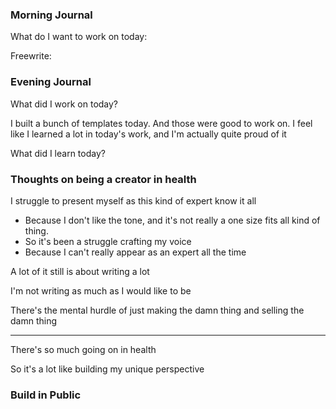 ### Morning Journal 

What do I want to work on today:

Freewrite:

### Evening Journal

What did I work on today?

I built a bunch of templates today. And those were good to work on. I feel like I learned a lot in today's work, and I'm actually quite proud of it

What did I learn today?

### **Thoughts on being a creator in health**

I struggle to present myself as this kind of expert know it all
- Because I don't like the tone, and it's not really a one size fits all kind of thing.
- So it's been a struggle crafting my voice
- Because I can't really appear as an expert all the time

A lot of it still is about writing a lot

I'm not writing as much as I would like to be

There's the mental hurdle of just making the damn thing
and selling the damn thing


---
There's so much going on in health

So it's a lot like building my unique perspective


### Build in Public